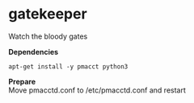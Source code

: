 # gatekeeper

Watch the bloody gates

**Dependencies**<br />
```
apt-get install -y pmacct python3
```

**Prepare**<br />
Move pmacctd.conf to /etc/pmacctd.conf and restart
